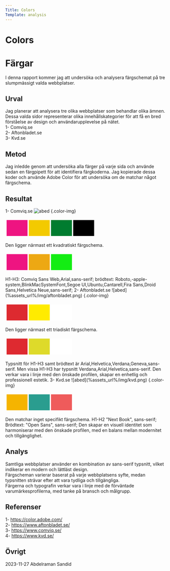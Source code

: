 ```yaml
---
Title: Colors
Template: analysis
---
```


Colors
==========================


Färgar
=======================

I denna rapport kommer jag att undersöka och analysera färgschemat på tre slumpmässigt valda webbplatser.

Urval
-----------------------

Jag planerar att analysera tre olika webbplatser som behandlar olika ämnen. Dessa valda sidor representerar olika innehållskategorier för att få en bred förståelse av design och användarupplevelse på nätet.  
1- Comviq.se  
2- Aftonbladet.se  
3- Kvd.se


Metod
-----------------------

Jag inledde genom att undersöka alla färger på varje sida och använde sedan en färgpipett för att identifiera färgkoderna. Jag kopierade dessa koder och använde Adobe Color för att undersöka om de matchar något färgschema.

Resultat
-----------------------
1- Comviq.se
![abed](%assets_url%/img/comviq.png) {.color-img}
<table style="border-spacing: 4px; border-collapse: separate">
<tr>
<td style="height: 50px; width: 50px; background-color: #ee1481">
<td style="height: 50px; width: 50px; background-color: #f3ca00">
<td style="height: 50px; width: 50px; background-color: #007c2f">
<td style="height: 50px; width: 50px; background-color: #000000">
</tr>
</table>
Den ligger närmast ett kvadratiskt färgschema.
<table style="border-spacing: 4px; border-collapse: separate">
<tr>
<td style="height: 50px; width: 50px; background-color: #ee1481">
<td style="height: 50px; width: 50px; background-color: #EDA813">
<td style="height: 50px; width: 50px; background-color: #13ED13">
</tr>
</table>
H1-H3:  Comviq Sans Web,Arial,sans-serif;
brödtext: Roboto,-apple-system,BlinkMacSystemFont,Segoe UI,Ubuntu,Cantarell,Fira Sans,Droid Sans,Helvetica Neue,sans-serif;
2- Aftonbladet.se
![abed](%assets_url%/img/aftonbladet.png) {.color-img}
<table style="border-spacing: 4px; border-collapse: separate">
<tr>
<td style="height: 50px; width: 50px; background-color: #dd2a30">
<td style="height: 50px; width: 50px; background-color: #ffeb00">
<td style="height: 50px; width: 50px; background-color: #ffffff">
</tr>
</table>
Den ligger närmast ett triadiskt färgschema.
<table style="border-spacing: 4px; border-collapse: separate">
<tr>
<td style="height: 50px; width: 50px; background-color: #DE2A30">
<td style="height: 50px; width: 50px; background-color: #DEDA2A">
<td style="height: 50px; width: 50px; background-color: #ffffff">
</tr>
</table>
Typsnitt för H1-H3 samt brödtext är Arial,Helvetica,Verdana,Geneva,sans-serif.  
Men vissa H1-H3 har typsnitt Verdana,Arial,Helvetica,sans-serif.
Den verkar vara i linje med den önskade profilen, skapar en enhetlig och professionell estetik.
3- Kvd.se
![abed](%assets_url%/img/kvd.png) {.color-img}
<table style="border-spacing: 4px; border-collapse: separate">
<tr>
<td style="height: 50px; width: 50px; background-color: #f5b400">
<td style="height: 50px; width: 50px; background-color: #2a9d8f">
<td style="height: 50px; width: 50px; background-color: #ef5b5b">
</tr>
</table>
Den matchar inget specifikt färgschema.
H1-H2 "Next Book", sans-serif;
Brödtext: "Open Sans", sans-serif;
Den skapar en visuell identitet som harmoniserar med den önskade profilen, med en balans mellan modernitet och tillgänglighet.

Analys
-----------------------

Samtliga webbplatser använder en kombination av sans-serif typsnitt, vilket indikerar en modern och lättläst design.  
Färgscheman varierar baserat på varje webbplatsens syfte, medan typsnitten strävar efter att vara tydliga och tillgängliga.  
Färgerna och typografin verkar vara i linje med de förväntade varumärkesprofilerna, med tanke på bransch och målgrupp.

Referenser
-----------------------
1- https://color.adobe.com/  
2- https://www.aftonbladet.se/  
3- https://www.comviq.se/  
4- https://www.kvd.se/

Övrigt
-----------------------

2023-11-27 Abdelraman Sandid